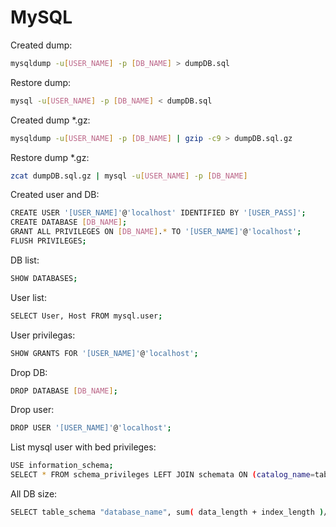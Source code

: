 # MySQL

Created dump:
```sh
mysqldump -u[USER_NAME] -p [DB_NAME] > dumpDB.sql
```
Restore dump:
```sh
mysql -u[USER_NAME] -p [DB_NAME] < dumpDB.sql
```
Created dump *.gz:
```sh
mysqldump -u[USER_NAME] -p [DB_NAME] | gzip -c9 > dumpDB.sql.gz
```
Restore dump *.gz:
```sh
zcat dumpDB.sql.gz | mysql -u[USER_NAME] -p [DB_NAME]
```
Created user and DB:
```sh
CREATE USER '[USER_NAME]'@'localhost' IDENTIFIED BY '[USER_PASS]';
CREATE DATABASE [DB_NAME];
GRANT ALL PRIVILEGES ON [DB_NAME].* TO '[USER_NAME]'@'localhost';
FLUSH PRIVILEGES;
```
DB list:
```sh
SHOW DATABASES;
```
User list:
```sh
SELECT User, Host FROM mysql.user;
```
User privilegas:
```sh
SHOW GRANTS FOR '[USER_NAME]'@'localhost';
```
Drop DB:
```sh
DROP DATABASE [DB_NAME];
```
Drop user:
```sh
DROP USER '[USER_NAME]'@'localhost';
```
List mysql user with bed privileges:
```sh
USE information_schema;
SELECT * FROM schema_privileges LEFT JOIN schemata ON (catalog_name=table_catalog and schema_name=TABLE_SCHEMA) WHERE schema_name IS NULL;
```
All DB size:
```sh
SELECT table_schema "database_name", sum( data_length + index_length )/1024/1024 "database size in MB" FROM information_schema.TABLES GROUP BY table_schema
```
